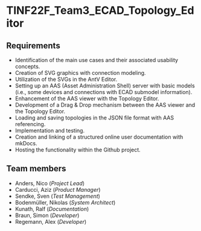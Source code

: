 ﻿# TINF22F_Team3_ECAD_Topology_Editor
  ## Requirements
  * Identification of the main use cases and their associated usability concepts.
  * Creation of SVG graphics with connection modeling.
  * Utilization of the SVGs in the AntV Editor.
  * Setting up an AAS (Asset Administration Shell) server with basic models (i.e., some devices and connections with ECAD submodel information).
  * Enhancement of the AAS viewer with the Topology Editor.
  * Development of a Drag & Drop mechanism between the AAS viewer and the Topology Editor.
  * Loading and saving topologies in the JSON file format with AAS referencing.
  * Implementation and testing.
  * Creation and linking of a structured online user documentation with mkDocs.
  * Hosting the functionality within the Github project.
  
  ## Team members
  * Anders, Nico (_Project Lead_)
  * Carducci, Aziz (_Product Manager_)
  * Sendke, Sven (_Test Management_)
  * Bodenmüller, Nikolas (_System Architect_)
  * Kunath, Ralf (_Documentation_)
  * Braun, Simon (_Developer_)
  * Regemann, Alex (_Developer_)
